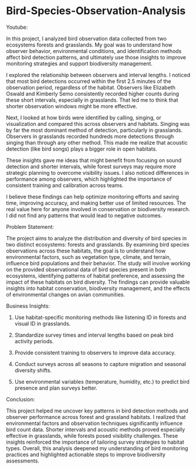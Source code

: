 # Bird-Species-Observation-Analysis

Youtube: 

In this project, I analyzed bird observation data collected from two ecosystems forests and grasslands. My goal was to understand how observer behavior, environmental conditions, and identification methods affect bird detection patterns, and ultimately use those insights to improve monitoring strategies and support biodiversity management.

I explored the relationship between observers and interval lengths. I noticed that most bird detections occurred within the first 2.5 minutes of the observation period, regardless of the habitat. Observers like Elizabeth Oswald and Kimberly Semo consistently recorded higher counts during these short intervals, especially in grasslands. That led me to think that shorter observation windows might be more effective.

Next, I looked at how birds were identified by calling, singing, or visualization and compared this across observers and habitats. Singing was by far the most dominant method of detection, particularly in grasslands. Observers in grasslands recorded hundreds more detections through singing than through any other method. This made me realize that acoustic detection (like bird songs) plays a bigger role in open habitats.

These insights gave me ideas that might benefit from focusing on sound detection and shorter intervals, while forest surveys may require more strategic planning to overcome visibility issues. I also noticed differences in performance among observers, which highlighted the importance of consistent training and calibration across teams.

I believe these findings can help optimize monitoring efforts and saving time, improving accuracy, and making better use of limited resources. The real value here for anyone involved in conservation or biodiversity research. I did not find any patterns that would lead to negative outcomes.

Problem Statement: 

The project aims to analyze the distribution and diversity of bird species in two distinct ecosystems: forests and grasslands. By examining bird species observations across these habitats, the goal is to understand how environmental factors, such as vegetation type, climate, and terrain, influence bird populations and their behavior. The study will involve working on the provided observational data of bird species present in both ecosystems, identifying patterns of habitat preference, and assessing the impact of these habitats on bird diversity. The findings can provide valuable insights into habitat conservation, biodiversity management, and the effects of environmental changes on avian communities.

Business Insights:

1. Use habitat-specific monitoring methods like listening ID in forests and visual ID in grasslands.

2. Standardize survey times and interval lengths based on peak bird activity periods.

3. Provide consistent training to observers to improve data accuracy.

4. Conduct surveys across all seasons to capture migration and seasonal diversity shifts.

5. Use environmental variables (temperature, humidity, etc.) to predict bird presence and plan surveys better.

Conclusion: 

This project helped me uncover key patterns in bird detection methods and observer performance across forest and grassland habitats. I realized that environmental factors and observation techniques significantly influence bird count data. Shorter intervals and acoustic methods proved especially effective in grasslands, while forests posed visibility challenges. These insights reinforced the importance of tailoring survey strategies to habitat types. Overall, this analysis deepened my understanding of bird monitoring practices and highlighted actionable steps to improve biodiversity assessments.
